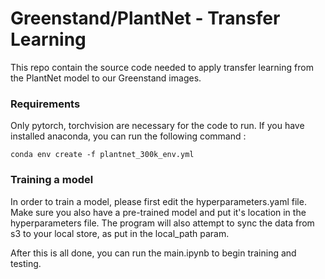 # Greenstand/PlantNet - Transfer Learning
This repo contain the source code needed to apply transfer learning from the PlantNet model to our Greenstand images.


### Requirements

Only pytorch, torchvision are necessary for the code to run. 
If you have installed anaconda, you can run the following command :

```conda env create -f plantnet_300k_env.yml```

### Training a model

In order to train a model, please first edit the hyperparameters.yaml file. 
Make sure you also have a pre-trained model and put it's location in the hyperparameters file. 
The program will also attempt to sync the data from s3 to your local store, as put in the local_path param. 

After this is all done, you can run the main.ipynb to begin training and testing.
